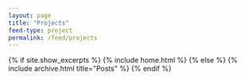 ```yaml
---
layout: page
title: "Projects"
feed-type: project
permalink: /feed/projects
---
```


{% if site.show_excerpts %}
  {% include home.html %}
{% else %}
  {% include archive.html title="Posts" %}
{% endif %}
